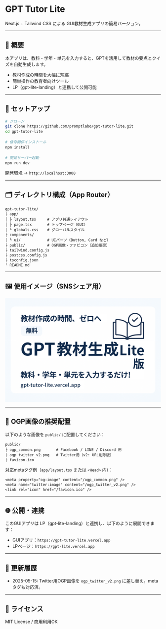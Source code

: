 # GPT Tutor Lite

Next.js + Tailwind CSS による GUI教材生成アプリの簡易バージョン。

---

## 📌 概要

本アプリは、教科・学年・単元を入力すると、GPTを活用して教材の要点とクイズを自動生成します。

- 教材作成の時間を大幅に短縮
- 簡単操作の教育者向けツール
- LP（gpt-lite-landing）と連携して公開可能

---

## 🚀 セットアップ

```bash
# クローン
git clone https://github.com/promptlabo/gpt-tutor-lite.git
cd gpt-tutor-lite

# 依存関係インストール
npm install

# 開発サーバー起動
npm run dev
```

開発環境 → `http://localhost:3000`

---

## 🗂 ディレクトリ構成（App Router）

```
gpt-tutor-lite/
├ app/
│ ├ layout.tsx     # アプリ共通レイアウト
│ ├ page.tsx       # トップページ（GUI）
│ └ globals.css    # グローバルスタイル
├ components/
│ └ ui/            # UIパーツ（Button, Card など）
├ public/          # OGP画像・ファビコン（追加推奨）
├ tailwind.config.js
├ postcss.config.js
├ tsconfig.json
└ README.md
```

---

## 🖼 使用イメージ（SNSシェア用）

![GPT教材生成Lite - OGP](./public/ogp_common.png)

---

## 📸 OGP画像の推奨配置

以下のような画像を `public/` に配置してください：

```
public/
├ ogp_common.png       # Facebook / LINE / Discord 用
├ ogp_twitter_v2.png   # Twitter用（v2: URL削除版）
├ favicon.ico
```

対応metaタグ例（`app/layout.tsx` または `<Head>` 内）：

```tsx
<meta property="og:image" content="/ogp_common.png" />
<meta name="twitter:image" content="/ogp_twitter_v2.png" />
<link rel="icon" href="/favicon.ico" />
```

---

## 🌐 公開・連携

このGUIアプリは LP（gpt-lite-landing）と連携し、以下のように展開できます：

- GUIアプリ：`https://gpt-tutor-lite.vercel.app`
- LPページ：`https://gpt-lite.vercel.app`

---

## 🔄 更新履歴

- 2025-05-15: Twitter用OGP画像を `ogp_twitter_v2.png` に差し替え。metaタグも対応済。

---

## 📄 ライセンス
MIT License / 商用利用OK
